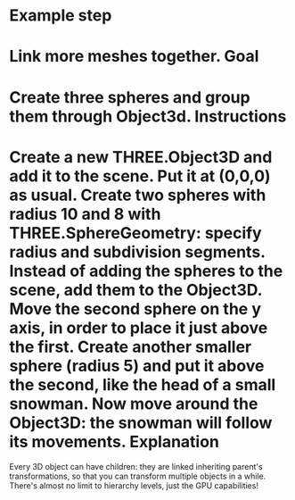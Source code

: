 Example step
============
Link more meshes together.
Goal
====
Create three spheres and group them through Object3d. 
Instructions
============
Create a new THREE.Object3D and add it to the scene. Put it at (0,0,0) as usual.
Create two spheres with radius 10 and 8 with THREE.SphereGeometry: specify radius and subdivision segments.
Instead of adding the spheres to the scene, add them to the Object3D.
Move the second sphere on the y axis, in order to place it just above the first.
Create another smaller sphere (radius 5) and put it above the second, like the head of a small snowman.
Now move around the Object3D: the snowman will follow its movements.
Explanation
===========
Every 3D object can have children: they are linked inheriting parent's transformations, so that you can transform multiple
objects in a while.
There's almost no limit to hierarchy levels, just the GPU capabilities!